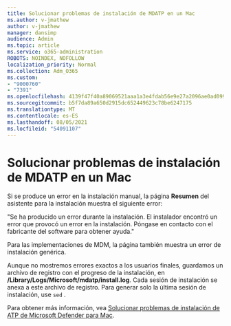 ```yaml
---
title: Solucionar problemas de instalación de MDATP en un Mac
ms.author: v-jmathew
author: v-jmathew
manager: dansimp
audience: Admin
ms.topic: article
ms.service: o365-administration
ROBOTS: NOINDEX, NOFOLLOW
localization_priority: Normal
ms.collection: Adm_O365
ms.custom:
- "9000760"
- "7391"
ms.openlocfilehash: 4139f47f40a89069521aaa1a3e4fdab56e9e27a2096ae0ad099be827f60d51fc
ms.sourcegitcommit: b5f7da89a650d2915dc652449623c78be6247175
ms.translationtype: MT
ms.contentlocale: es-ES
ms.lasthandoff: 08/05/2021
ms.locfileid: "54091107"
---
```

# <a name="troubleshoot-mdatp-installation-problems-on-a-mac"></a>Solucionar problemas de instalación de MDATP en un Mac

Si se produce un error en la instalación manual, la página **Resumen** del asistente para la instalación muestra el siguiente error:

"Se ha producido un error durante la instalación. El instalador encontró un error que provocó un error en la instalación. Póngase en contacto con el fabricante del software para obtener ayuda."

Para las implementaciones de MDM, la página también muestra un error de instalación genérica.

Aunque no mostremos errores exactos a los usuarios finales, guardamos un archivo de registro con el progreso de la instalación, en **/Library/Logs/Microsoft/mdatp/install.log**. Cada sesión de instalación se anexa a este archivo de registro. Para generar solo la última sesión de instalación, use `sed` .

Para obtener más información, vea [Solucionar problemas de instalación de ATP de Microsoft Defender para Mac](https://go.microsoft.com/fwlink/?linkid=2144615).
